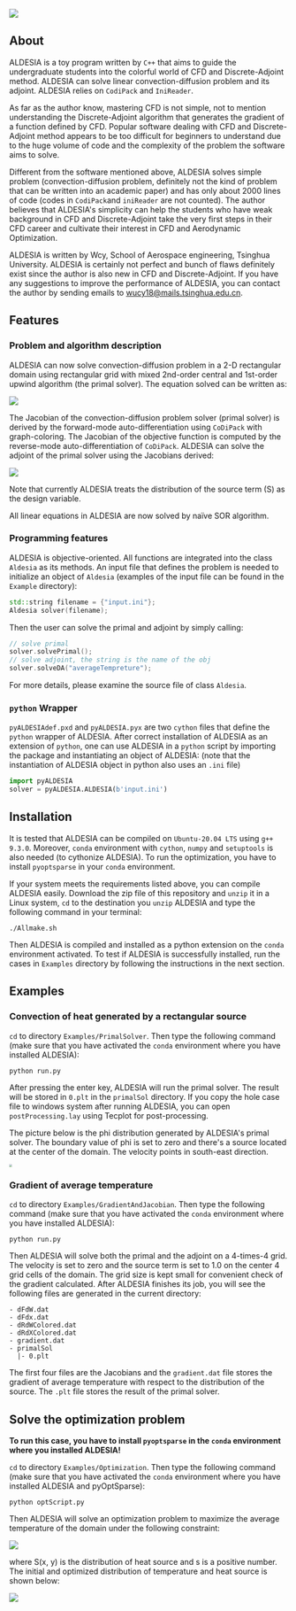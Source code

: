 ![](./pictures/ALDESIA.svg)

## About

ALDESIA is a toy program written by `C++` that aims to guide the undergraduate students into the colorful world of CFD and Discrete-Adjoint method. ALDESIA can solve linear convection-diffusion problem and its adjoint. ALDESIA relies on `CodiPack` and `IniReader`.

As far as the author know, mastering CFD is not simple, not to mention understanding the Discrete-Adjoint algorithm that generates the gradient of a function defined by CFD. Popular software dealing with CFD and Discrete-Adjoint method appears to be too difficult for beginners to understand due to the huge volume of code and the complexity of the problem the software aims to solve. 

Different from the software mentioned above, ALDESIA solves simple problem (convection-diffusion problem, definitely not the kind of problem that can be written into an academic paper) and has only about 2000 lines of code (codes in `CodiPack`and `iniReader` are not counted). The author believes that ALDESIA's simplicity can help the students who have weak background in CFD and Discrete-Adjoint take the very first steps in their CFD career and cultivate their interest in CFD and Aerodynamic Optimization.

ALDESIA is written by Wcy, School of Aerospace engineering, Tsinghua University. ALDESIA is certainly not perfect and bunch of flaws definitely exist since the author is also new in CFD and Discrete-Adjoint. If you have any suggestions to improve the performance of ALDESIA, you can contact the author by sending emails to wucy18@mails.tsinghua.edu.cn. 

## Features

### Problem and algorithm description

ALDESIA can now solve convection-diffusion problem in a 2-D rectangular domain using rectangular grid with mixed 2nd-order central and 1st-order upwind algorithm (the primal solver). The equation solved can be written as:

![](./pictures/c-dEq.svg)

The Jacobian of the convection-diffusion problem solver (primal solver) is derived by the forward-mode auto-differentiation using `CoDiPack`  with graph-coloring. The Jacobian of the objective function is computed by the reverse-mode auto-differentiation of `CoDiPack`.  ALDESIA can solve the adjoint of the primal solver using the Jacobians derived:

![](./pictures/AdjEq.svg)

Note that currently ALDESIA treats the distribution of the source term (S) as the design variable.

All linear equations in ALDESIA are now solved by naïve SOR algorithm.

### Programming features

ALDESIA is objective-oriented. All functions are integrated into the class `Aldesia` as its methods. An input file that defines the problem is needed to initialize an object of `Aldesia` (examples of the input file can be found in the `Example` directory):

```c++
std::string filename = {"input.ini"};
Aldesia solver(filename);
```

Then the user can solve the primal and adjoint by simply calling:

```C++
// solve primal
solver.solvePrimal(); 
// solve adjoint, the string is the name of the obj
solver.solveDA("averageTempreture"); 
```

For more details, please examine the source file of class `Aldesia`.

### `python` Wrapper

`pyALDESIAdef.pxd` and `pyALDESIA.pyx` are two `cython` files that define the `python` wrapper of ALDESIA. After correct installation of ALDESIA as an extension of `python`, one can use ALDESIA in a `python` script by importing the package and instantiating an object of ALDESIA: (note that the instantiation of ALDESIA object in python also uses an `.ini` file)

```python
import pyALDESIA
solver = pyALDESIA.ALDESIA(b'input.ini')
```

## Installation

It is tested that ALDESIA can be compiled on `Ubuntu-20.04 LTS` using `g++ 9.3.0`. Moreover, `conda` environment with `cython`, `numpy` and `setuptools` is also needed (to cythonize ALDESIA). To run the optimization, you have to install `pyoptsparse` in your `conda` environment.

If your system meets the requirements listed above, you can compile ALDESIA easily. Download the zip file of this repository and `unzip` it in a Linux system, `cd` to the destination you `unzip` ALDESIA and type the following command in your terminal:

```shell
./Allmake.sh
```

Then ALDESIA is compiled and installed as a python extension on the `conda` environment activated. To test if ALDESIA is successfully installed, run the cases in `Examples` directory by following the instructions in the next section.

## Examples

### Convection of heat generated by a rectangular source

`cd` to directory `Examples/PrimalSolver`. Then type the following command (make sure that you have activated the `conda` environment where you have installed ALDESIA):

```shell
python run.py
```

After pressing the enter key, ALDESIA will run the primal solver. The result will be stored in `0.plt` in the `primalSol` directory. If you copy the hole case file to windows system after running ALDESIA, you can open `postProcessing.lay` using Tecplot for post-processing.

The picture below is the phi distribution generated by ALDESIA's primal solver. The boundary value of phi is set to zero and there's a source located at the center of the domain. The velocity points in south-east direction.

<img src="./pictures/RecSource.jpg" style="zoom:33%;" />

### Gradient of average temperature

`cd` to directory `Examples/GradientAndJacobian`. Then type the following command (make sure that you have activated the `conda` environment where you have installed ALDESIA):

```shell
python run.py
```

Then ALDESIA will solve both the primal and the adjoint on a 4-times-4 grid. The velocity is set to zero and the source term is set to 1.0 on the center 4 grid cells of the domain. The grid size is kept small for convenient check of the gradient calculated. After ALDESIA finishes its job, you will see the following files are generated in the current directory:

```
- dFdW.dat
- dFdx.dat
- dRdWColored.dat
- dRdXColored.dat
- gradient.dat
- primalSol
  |- 0.plt
```

The first four files are the Jacobians and the `gradient.dat` file stores the gradient of average temperature with respect to the distribution of the source. The `.plt` file stores the result of the primal solver.

## Solve the optimization problem

**To run this case, you have to install `pyoptsparse` in the `conda` environment where you installed ALDESIA!**

`cd` to directory `Examples/Optimization`. Then type the following command (make sure that you have activated the `conda` environment where you have installed ALDESIA and pyOptSparse):

```shell
python optScript.py
```

Then ALDESIA will solve an optimization problem to maximize the average temperature of the domain under the following constraint:

![](./pictures/constraints.svg)

where S(x, y) is the distribution of heat source and s is a positive number. The initial and optimized distribution of temperature and heat source is shown below:

![](/pictures/optimization.png)